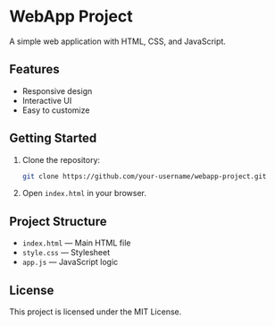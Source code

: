 # WebApp Project

A simple web application with HTML, CSS, and JavaScript.

## Features

- Responsive design
- Interactive UI
- Easy to customize

## Getting Started

1. Clone the repository:
	```sh
	git clone https://github.com/your-username/webapp-project.git
	```
2. Open `index.html` in your browser.

## Project Structure

- `index.html` — Main HTML file
- `style.css` — Stylesheet
- `app.js` — JavaScript logic

## License

This project is licensed under the MIT License.
